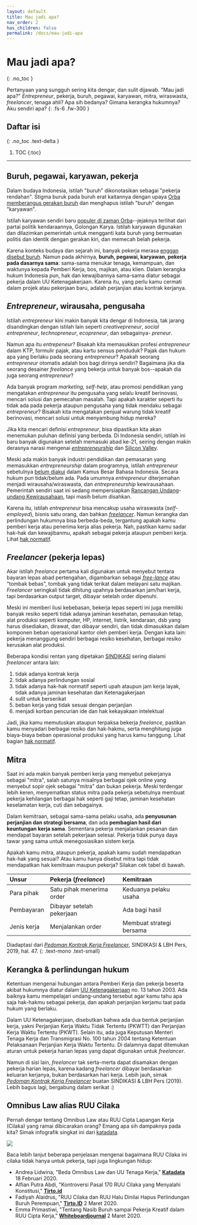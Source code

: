 ```yaml
---
layout: default
title: Mau jadi apa?
nav_order: 2
has_children: false
permalink: /docs/mau-jadi-apa
---
```


# Mau jadi apa?
{: .no_toc }

Pertanyaan yang sungguh sering kita dengar, dan sulit dijawab. "Mau jadi apa?" _Entrepreneur_, pekerja, buruh, pegawai, karyawan, mitra, wiraswasta, _freelancer_, tenaga ahli? Apa sih bedanya? Gimana kerangka hukumnya? Aku sendiri apa?
{: .fs-6 .fw-300 }

## Daftar isi
{: .no_toc .text-delta }

1. TOC
{:toc}

---

## Buruh, pegawai, karyawan, pekerja

Dalam budaya Indonesia, istilah "buruh" dikonotasikan sebagai "pekerja rendahan". Stigma buruk pada buruh erat kaitannya dengan upaya [Orba memberangus gerakan buruh](https://tirto.id/sejarah-orde-baru-melarang-peringatan-hari-buruh-ePJi) dan menghapus istilah "buruh" dengan "karyawan".

Istilah karyawan sendiri baru [populer di zaman Orba](https://historia.id/ekonomi/articles/asal-usul-istilah-karyawan-P7xaE)--jejaknya terlihat dari partai politik kendaraannya, Golongan Karya. Istilah karyawan digunakan dan dilazimkan pemerintah untuk mengganti kata buruh yang bermuatan politis dan identik dengan gerakan kiri, dan memecah belah pekerja.

Karena konteks budaya dan sejarah ini, banyak pekerja merasa [enggan disebut buruh](https://www.vice.com/id_id/article/59jxpx/ngobrol-bersama-anak-muda-pekerja-kerah-putih-yang-gamang-disebut-buruh). Namun pada akhirnya, **buruh, pegawai, karyawan, pekerja pada dasarnya sama**: sama-sama menukar tenaga, kemampuan, dan waktunya kepada Pemberi Kerja, bos, majikan, atau klien. Dalam kerangka hukum Indonesia pun, hak dan kewajibannya sama-sama diatur sebagai pekerja dalam UU Ketenagakerjaan. Karena itu, yang perlu kamu cermati dalam projek atau pekerjaan baru, adalah perjanjian atau kontrak kerjanya.

## _Entrepreneur_, wirausaha, pengusaha

Istilah _entrepreneur_ kini makin banyak kita dengar di Indonesia, tak jarang disandingkan dengan istilah lain seperti _creativepreneur_, _social entrepreneur_, _technopreneur_, _ecopreneur_, dan sebagainya- _preneur_.

Namun apa itu _entrepeneur_? Bisakah kita memasukkan profesi _entrepreneur_ dalam KTP, formulir pajak, atau kartu sensus penduduk? Pajak dan hukum apa yang berlaku pada seorang _entrepreneur_? Apakah seorang _entrepreneur_ otomatis adalah bos bagi dirinya sendiri? Bagaimana jika dia seorang desainer _freelance_ yang bekerja untuk banyak bos--apakah dia juga seorang _entrepreneur_?

Ada banyak program _marketing_, _self-help_, atau promosi pendidikan yang mengatakan _entrepreneur_ itu pengusaha yang selalu kreatif berinovasi, mencari solusi dan pemecahan masalah. Tapi apakah karakter seperti itu tidak ada pada pekerja ataupun pengusaha yang tidak mendaku sebagai _entrepreneur_? Bisakah kita mengatakan penjual warung tidak kreatif berinovasi, mencari solusi untuk menyambung hidup mereka?

Jika kita mencari definisi _entrepreneur_, bisa dipastikan kita akan menemukan puluhan definisi yang berbeda. Di Indonesia sendiri, istilah ini baru banyak digunakan setelah memasuki abad ke-21, seiring dengan makin derasnya narasi mengenai [_entrepreneurship_](https://www.wired.com/2013/11/silicon-valley-isnt-a-meritocracy-and-the-cult-of-the-entrepreneur-holds-people-back/) dan [Silicon Valley](https://link.springer.com/chapter/10.1057/9780230583603_3).

Meski ada makin banyak industri pendidikan dan pemasaran yang memasukkan _entrepreneurship_ dalam programnya, istilah _entrepreneur_ sebetulnya [belum diakui](https://kbbi.kemdikbud.go.id/entri/entrepreneur) dalam Kamus Besar Bahasa Indonesia. Secara hukum pun tidak/belum ada. Pada umumnya _entrepreneur_ diterjemahan menjadi wirausaha/wiraswasta, dan _entrepreneurship_ kewirausahaan. Pemerintah sendiri saat ini sedang mempersiapkan [Rancangan Undang](https://analisis.kontan.co.id/news/mengulas-ruu-kewirausahaan-nasional)-[undang Kewirausahaan](http://www.dpr.go.id/dokakd/dokumen/RJ2-20151210-040422-8650.pdf), tapi masih belum disahkan.

Karena itu, istilah _entrepreneur_ bisa mencakup usaha wiraswasta (_self-employed_), bisnis satu orang, dan bahkan [_freelancer_](#freelancer). Namun kerangka dan perlindungan hukumnya bisa berbeda-beda, tergantung apakah kamu pemberi kerja atau penerima kerja alias pekerja. Nah, pastikan kamu sadar hak-hak dan kewajibanmu, apakah sebagai pekerja ataupun pemberi kerja. Lihat [hak normatif](upah-hak-normatif).

## _Freelancer_ (pekerja lepas)

Akar istilah _freelance_ pertama kali digunakan untuk menyebut tentara bayaran lepas abad pertengahan, digambarkan sebagai [_free-lance_](https://www.merriam-webster.com/words-at-play/freelance-origin-meaning) atau "tombak bebas", tombak yang tidak terikat dalam melayani satu majikan. _Freelancer_ seringkali tidak dihitung upahnya berdasarkan jam/hari kerja, tapi berdasarkan output target, dibayar setelah order dipenuhi.

Meski ini memberi ilusi kebebasan, bekerja lepas seperti ini juga memiliki banyak resiko seperti tidak adanya jaminan kesehatan, pemasukan tetap, alat produksi seperti komputer, HP, internet, listrik, kendaraan, dsb yang harus disediakan, dirawat, dan dibayar sendiri, dan tidak dimasukkan dalam komponen beban operasional kantor oleh pemberi kerja. Dengan kata lain: pekerja menanggung sendiri berbagai resiko kesehatan, berbagai resiko kerusakan alat produksi.

Beberapa kondisi rentan yang dipetakan [SINDIKASI](https://sindikasi.org) sering dialami _freelancer_ antara lain:
1. tidak adanya kontrak kerja
1. tidak adanya perlindungan sosial
1. tidak adanya hak-hak normatif seperti upah ataupun jam kerja layak, tidak adanya jaminan kesehatan dan Ketenagakerjaan
1. sulit untuk berserikat
1. beban kerja yang tidak sesuai dengan perjanjian
1. menjadi korban pencurian ide dan hak kekayakaan intelektual

Jadi, jika kamu memutuskan ataupun terpaksa bekerja _freelance_, pastikan kamu menyadari berbagai resiko dan hak-hakmu, serta menghitung juga biaya-biaya beban operasional produksi yang harus kamu tanggung. Lihat bagian [hak normatif](upah-hak-normatif).

## Mitra

Saat ini ada makin banyak pemberi kerja yang menyebut pekerjanya sebagai "mitra", salah satunya misalnya berbagai ojek online yang menyebut sopir ojek sebagai "mitra" dan bukan pekerja. Meski terdengar lebih keren, menyematkan status mitra pada pekerja sebetulnya membuat pekerja kehilangan berbagai hak seperti gaji tetap, jaminan kesehatan keselamatan kerja, cuti dan sebagainya.

Dalam kemitraan, sebagai sama-sama pelaku usaha, ada **penyusunan perjanjian dan strategi bersama**, dan ada **pembagian hasil dari keuntungan kerja sama**. Sementara pekerja menjalankan pesanan dan mendapat bayaran setelah pekerjaan selesai. Pekerja tidak punya daya tawar yang sama untuk menegosiasikan sistem kerja.

Apakah kamu mitra, ataupun pekerja, apakah kamu sudah mendapatkan hak-hak yang sesuai? Atau kamu hanya disebut mitra tapi tidak mendapatkan hak kemitraan maupun pekerja? Silakan cek tabel di bawah.

| Unsur        | Pekerja (_freelance_)      | Kemitraan                |
|:-------------|:---------------------------|:-------------------------|
| Para pihak   | Satu pihak menerima order  | Keduanya pelaku usaha    |
| Pembayaran   | Dibayar setelah pekerjaan  | Ada bagi hasil           |
| Jenis kerja  | Menjalankan order          | Membuat strategi bersama |

Diadaptasi dari [_Pedoman Kontrak Kerja Freelancer_](https://www.sindikasi.org/unduh/), SINDIKASI & LBH Pers, 2019, hal. 47.
{: .text-mono .text-small}

## Kerangka & perlindungan hukum

Ketentuan mengenai hubungan antara Pemberi Kerja dan pekerja beserta akibat hukumnya diatur dalam [UU Ketenagakerjaan](https://peraturan.bpk.go.id/Home/Details/43013) no. 13 tahun 2003. Ada baiknya kamu mempelajari undang-undang tersebut agar kamu tahu apa saja hak-hakmu sebagai pekerja, dan apakah perjanjian kerjamu taat pada hukum yang berlaku.

Dalam UU Ketenagakerjaan, disebutkan bahwa ada dua bentuk perjanjian kerja, yakni Perjanjian Kerja Waktu Tidak Tertentu (PKWTT) dan Perjanjian Kerja Waktu Tertentu (PKWT). Selain itu, ada juga Keputusan Menteri Tenaga Kerja dan Transmigrasi No. 100 tahun 2004 tentang Ketentuan Pelaksanaan Perjanjian Kerja Waktu Tertentu. Di dalamnya dapat ditemukan aturan untuk pekerja harian lepas yang dapat digunakan untuk _freelancer_.

Namun di sisi lain, _freelancer_ tak serta-merta dapat disamakan dengan pekerja harian lepas, karena kadang _freelancer_ dibayar berdasarkan keluaran kerjanya, bukan berdasarkan hari kerja. Lebih jauh, simak [_Pedoman Kontrak Kerja Freelancer_](https://www.sindikasi.org/unduh/) buatan SINDIKASI & LBH Pers (2019). Lebih bagus lagi, bergabung dalam serikat :)

## Omnibus Law alias RUU Cilaka

Pernah dengar tentang Omnibus Law atau RUU Cipta Lapangan Kerja (Cilaka) yang ramai dibicarakan orang? Emang apa sih dampaknya pada kita? Simak infografik singkat ini dari [katadata](https://katadata.co.id/infografik/2020/02/18/beda-omnibus-law-dan-uu-tenaga-kerja).

![](https://www.perintis.or.id/wp-content/uploads/2020/05/OmnibusLawRUUCilaka.png)

Baca lebih lanjut beberapa penjelasan mengenai bagaimana RUU Cilaka ini cilaka tidak hanya untuk pekerja, tapi juga lingkungan hidup:

* Andrea Lidwina, "Beda Omnibus Law dan UU Tenaga Kerja," **[Katadata](https://katadata.co.id/infografik/2020/02/18/beda-omnibus-law-dan-uu-tenaga-kerja)** 18 Februari 2020.
* Alfian Putra Abdi, "Kontroversi Pasal 170 RUU Cilaka yang Menyalahi Konstitusi," [**Tirto.id**](https://tirto.id/kontroversi-pasal-170-ruu-cilaka-yang-menyalahi-konstitusi-ezzE)
* Fadiyah Alaidrus, "RUU Cilaka dan RUU Halu Dinilai Hapus Perlindungan Buruh Perempuan," [**Tirto.ID**](https://tirto.id/ruu-cilaka-dan-ruu-halu-dinilai-hapus-perlindungan-buruh-perempuan-eCoA) 2 Maret 2020.
* Emma Primastiwi, "Tentang Nasib Buruh sampai Pekerja Kreatif dalam RUU Cipta Kerja," [**Whiteboardjournal**](https://www.whiteboardjournal.com/ideas/human-interest/tentang-nasib-buruh-sampai-pekerja-kreatif-dalam-ruu-cipta-kerja/) 2 Maret 2020.
